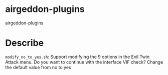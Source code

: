 # airgeddon-plugins
airgeddon-plugins

# Describe
`modify_no_to_yes.sh`: Support modifying the 9 options in the Evil Twin Attack menu. Do you want to continue with the interface VIF check? Change the default value from no to yes
